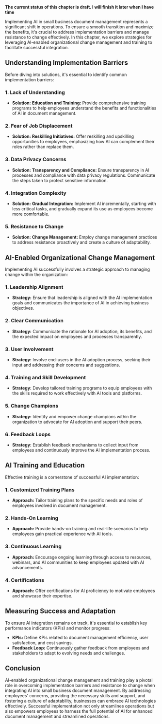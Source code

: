 **The current status of this chapter is draft. I will finish it later when I have time**

Implementing AI in small business document management represents a significant shift in operations. To ensure a smooth transition and maximize the benefits, it's crucial to address implementation barriers and manage resistance to change effectively. In this chapter, we explore strategies for leveraging AI-enabled organizational change management and training to facilitate successful integration.

Understanding Implementation Barriers
-------------------------------------

Before diving into solutions, it's essential to identify common implementation barriers:

### 1. **Lack of Understanding**

* **Solution:** **Education and Training:** Provide comprehensive training programs to help employees understand the benefits and functionalities of AI in document management.

### 2. **Fear of Job Displacement**

* **Solution:** **Reskilling Initiatives:** Offer reskilling and upskilling opportunities to employees, emphasizing how AI can complement their roles rather than replace them.

### 3. **Data Privacy Concerns**

* **Solution:** **Transparency and Compliance:** Ensure transparency in AI processes and compliance with data privacy regulations. Communicate the steps taken to protect sensitive information.

### 4. **Integration Complexity**

* **Solution:** **Gradual Integration:** Implement AI incrementally, starting with less critical tasks, and gradually expand its use as employees become more comfortable.

### 5. **Resistance to Change**

* **Solution:** **Change Management:** Employ change management practices to address resistance proactively and create a culture of adaptability.

AI-Enabled Organizational Change Management
-------------------------------------------

Implementing AI successfully involves a strategic approach to managing change within the organization:

### 1. **Leadership Alignment**

* **Strategy:** Ensure that leadership is aligned with the AI implementation goals and communicates the importance of AI in achieving business objectives.

### 2. **Clear Communication**

* **Strategy:** Communicate the rationale for AI adoption, its benefits, and the expected impact on employees and processes transparently.

### 3. **User Involvement**

* **Strategy:** Involve end-users in the AI adoption process, seeking their input and addressing their concerns and suggestions.

### 4. **Training and Skill Development**

* **Strategy:** Develop tailored training programs to equip employees with the skills required to work effectively with AI tools and platforms.

### 5. **Change Champions**

* **Strategy:** Identify and empower change champions within the organization to advocate for AI adoption and support their peers.

### 6. **Feedback Loops**

* **Strategy:** Establish feedback mechanisms to collect input from employees and continuously improve the AI implementation process.

AI Training and Education
-------------------------

Effective training is a cornerstone of successful AI implementation:

### 1. **Customized Training Plans**

* **Approach:** Tailor training plans to the specific needs and roles of employees involved in document management.

### 2. **Hands-On Learning**

* **Approach:** Provide hands-on training and real-life scenarios to help employees gain practical experience with AI tools.

### 3. **Continuous Learning**

* **Approach:** Encourage ongoing learning through access to resources, webinars, and AI communities to keep employees updated with AI advancements.

### 4. **Certifications**

* **Approach:** Offer certifications for AI proficiency to motivate employees and showcase their expertise.

Measuring Success and Adaptation
--------------------------------

To ensure AI integration remains on track, it's essential to establish key performance indicators (KPIs) and monitor progress:

* **KPIs:** Define KPIs related to document management efficiency, user satisfaction, and cost savings.
* **Feedback Loop:** Continuously gather feedback from employees and stakeholders to adapt to evolving needs and challenges.

Conclusion
----------

AI-enabled organizational change management and training play a pivotal role in overcoming implementation barriers and resistance to change when integrating AI into small business document management. By addressing employees' concerns, providing the necessary skills and support, and fostering a culture of adaptability, businesses can embrace AI technologies effectively. Successful implementation not only streamlines operations but also empowers employees to harness the full potential of AI for enhanced document management and streamlined operations.
